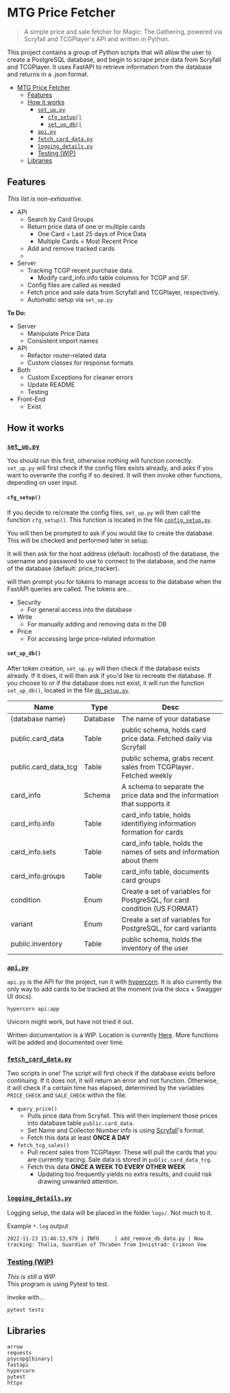 # MTG Price Fetcher
> A simple price and sale fetcher for Magic: The Gathering, powered via Scryfall and TCGPlayer's API and written in Python.

This project contains a group of Python scripts that will allow the user to create a PostgreSQL database, and begin to scrape price data from Scryfall and TCGPlayer. It uses FastAPI to retrieve information from the database and returns in a .json format. 

- [MTG Price Fetcher](#mtg-price-fetcher)
  - [Features](#features)
  - [How it works](#how-it-works)
    - [`set_up.py`](#set_uppy)
      - [`cfg_setup()`](#cfg_setup)
      - [`set_up_db()`](#set_up_db)
    - [`api.py`](#apipy)
    - [`fetch_card_data.py`](#fetch_card_datapy)
    - [`logging_details.py`](#logging_detailspy)
    - [Testing (WIP)](#testing-wip)
  - [Libraries](#libraries)

## Features
*This list is non-exhaustive.*
- API
  - Search by Card Groups
  - Return price data of one or multiple cards
    - One Card = Last 25 days of Price Data
    - Multiple Cards = Most Recent Price
  - Add and remove tracked cards
  - 
- Server
  - Tracking TCGP recent purchase data. 
      - Modify card_info.info table columns for TCGP and SF.
  - Config files are called as needed
  - Fetch price and sale data from Scryfall and TCGPlayer, respectively.
  - Automatic setup via `set_up.py`

**To Do:**
- Server
    - Manipulate Price Data
    - Consistent import names
- API
    - Refactor router-related data
    - Custom classes for response formats
- Both
    - Custom Exceptions for cleaner errors
    - Update README
    - Testing
- Front-End
    - Exist

## How it works

### [`set_up.py`](set_up.py)
You should run this first, otherwise nothing will function correctly.<br>
`set_up.py` will first check if the config files exists already, and asks if you want to overwrite the config if so desired. It will then invoke other functions, depending on user input.

#### `cfg_setup()`
If you decide to re/create the config files, `set_up.py` will then call the function `cfg_setup()`. This function is located in the file [`config_setup.py`](scripts/setup_scripts/config_setup.py). 

You will then be prompted to ask if you would like to create the database. This will be checked and performed later in setup.

It will then ask for the host address (default: localhost) of the database, the username and password to use to connect to the database, and the name of the database (default: price_tracker). 

 will then prompt you for tokens to manage access to the database when the FastAPI queries are called. The tokens are...
- Security
  - For general access into the database
- Write
  - For manually adding and removing data in the DB
- Price
  - For accessing large price-related information

#### `set_up_db()`
After token creation, `set_up.py` will then check if the database exists already. If it does, it will then ask if you'd like to recreate the database. If you choose to or if the database does not exist, it will run the function `set_up_db()`, located in the file [`db_setup.py`](scripts/setup_scripts/db_setup.py). 

| Name                 | Type     | Desc                                                                     |
| -------------------- | -------- | ------------------------------------------------------------------------ |
| {database name}      | Database | The name of your database                                                |
| public.card_data     | Table    | public schema, holds card price data. Fetched daily via Scryfall         |
| public.card_data_tcg | Table    | public schema, grabs recent sales from TCGPlayer. Fetched weekly         |
| card_info            | Schema   | A schema to separate the price data and the information that supports it |
| card_info.info       | Table    | card_info table, holds identifiying information formation for cards      |
| card_info.sets       | Table    | card_info table, holds the names of sets and information about them      |
| card_info.groups     | Table    | card_info table, documents card groups                                   |
| condition            | Enum     | Create a set of variables for PostgreSQL, for card condition (US FORMAT) |
| variant              | Enum     | Create a set of variables for PostgreSQL, for card variants              |
| public.inventory     | Table    | public schema, holds the inventory of the user                           |

### [`api.py`](api.py)
`api.py` is the API for the project, run it with [hypercorn](https://pgjones.gitlab.io/hypercorn/). It is also currently the only way to add cards to be tracked at the moment (via the docs + Swagger UI docs).

    hypercorn api:app

Uvicorn might work, but have not tried it out.

Written documentation is a WIP. Location is currently [Here](docs/api_functions.md). More functions will be added and documented over time.

### [`fetch_card_data.py`](fetch_card_data.py)
Two scripts in one! The script will first check if the database exists before continuing. If it does not, it will return an error and not function. Otherwise, it will check if a certain time has elapsed, determined by the variables `PRICE_CHECK` and `SALE_CHECK` within the file.

- `query_price()`
  - Pulls price data from Scryfall. This will then implement those prices into database table `public.card_data`.
  - Set Name and Collector Number info is using [Scryfall](https://scryfall.com/sets)'s format.
  - Fetch this data at least **ONCE A DAY**
- `fetch_tcg_sales()`
  - Pull recent sales from TCGPlayer. These will pull the cards that you are currently tracing. Sale data is stored in `public.card_data_tcg`.
  - Fetch this data **ONCE A WEEK TO EVERY OTHER WEEK**
    - Updating too frequently yields no extra results, and could risk drawing unwanted attention.


### [`logging_details.py`](logging_details.py)
Logging setup, the data will be placed in the folder `logs/`. Not much to it.

Example `*.log` output
```log
2022-11-23 15:46:13,979 | INFO     | add_remove_db_data.py | Now tracking: Thalia, Guardian of Thraben from Innistrad: Crimson Vow
```

### [Testing (WIP)](tests/)
*This is still a WIP* <br>
This program is using Pytest to test. 

Invoke with...
```
pytest tests
```

## Libraries
    arrow
    requests
    psycopg[binary]
    fastapi
    hypercorn
    pytest
    httpx
